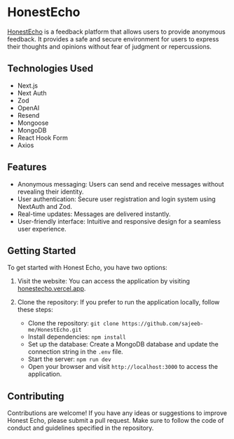 # HonestEcho

[HonestEcho](https://honestecho.vercel.app) is a feedback platform that allows users to provide anonymous feedback. It provides a safe and secure environment for users to express their thoughts and opinions without fear of judgment or repercussions.

## Technologies Used

- Next.js
- Next Auth
- Zod
- OpenAI
- Resend
- Mongoose
- MongoDB
- React Hook Form
- Axios

## Features

- Anonymous messaging: Users can send and receive messages without revealing their identity.
- User authentication: Secure user registration and login system using NextAuth and Zod.
- Real-time updates: Messages are delivered instantly.
- User-friendly interface: Intuitive and responsive design for a seamless user experience.

## Getting Started

To get started with Honest Echo, you have two options:

1. Visit the website: You can access the application by visiting [honestecho.vercel.app](https://honestecho.vercel.app).

2. Clone the repository: If you prefer to run the application locally, follow these steps:

    - Clone the repository: `git clone https://github.com/sajeeb-me/HonestEcho.git`
    - Install dependencies: `npm install`
    - Set up the database: Create a MongoDB database and update the connection string in the `.env` file.
    - Start the server: `npm run dev`
    - Open your browser and visit `http://localhost:3000` to access the application.


## Contributing

Contributions are welcome! If you have any ideas or suggestions to improve Honest Echo, please submit a pull request. Make sure to follow the code of conduct and guidelines specified in the repository.

<!-- ## License

This project is licensed under the MIT License. See the [LICENSE](LICENSE) file for more information. -->
